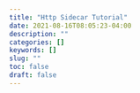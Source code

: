 ```yaml
---
title: "Http Sidecar Tutorial"
date: 2021-08-16T08:05:23-04:00
description: ""
categories: []
keywords: []
slug: ""
toc: false
draft: false
---
```


